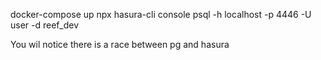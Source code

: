 
docker-compose up
npx hasura-cli console
psql -h localhost -p 4446  -U user -d reef_dev

You wil notice there is a race between pg and hasura
